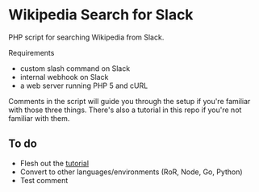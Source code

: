 # Wikipedia Search for Slack

PHP script for searching Wikipedia from Slack.

Requirements 

* custom slash command on Slack
* internal webhook on Slack
* a web server running PHP 5 and cURL

Comments in the script will guide you through the setup if you're familiar with those three things. There's also a tutorial in this repo if you're not familiar with them.

## To do

* Flesh out the [tutorial](https://github.com/mccreath/Wikipedia-Search-for-Slack/blob/master/docs/TUTORIAL.md)
* Convert to other languages/environments (RoR, Node, Go, Python)
* Test comment
